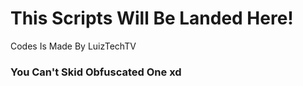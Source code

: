 # This Scripts Will Be Landed Here!
  Codes Is Made By LuizTechTV
### You Can't Skid Obfuscated One xd
